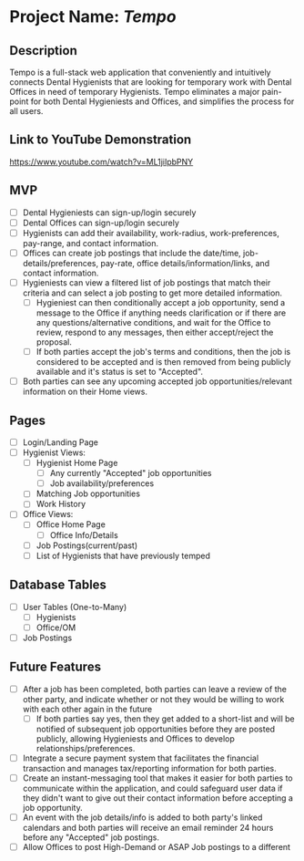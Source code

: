 # Project Name: _**Tempo**_

## Description
Tempo is a full-stack web application that conveniently and intuitively connects Dental Hygienists that are looking for temporary work with Dental Offices in need of temporary Hygienists. Tempo eliminates a major pain-point for both Dental Hygieniests and Offices, and simplifies the process for all users.

## Link to YouTube Demonstration
https://www.youtube.com/watch?v=ML1jiIpbPNY

## MVP
- [ ] Dental Hygieniests can sign-up/login securely
- [ ] Dental Offices can sign-up/login securely
- [ ] Hygienists can add their availability, work-radius, work-preferences, pay-range, and contact information.
- [ ] Offices can create job postings that include the date/time, job-details/preferences, pay-rate, office details/information/links, and contact information.
- [ ] Hygieniests can view a filtered list of job postings that match their criteria and can select a job posting to get more detailed information.
    - [ ] Hygieniest can then conditionally accept a job opportunity, send a message to the Office if anything needs clarification or if there are any questions/alternative conditions, and wait for the Office to review, respond to any messages, then either accept/reject the proposal.
    - [ ] If both parties accept the job's terms and conditions, then the job is considered to be accepted and is then removed from being publicly available and it's status is set to "Accepted".
- [ ] Both parties can see any upcoming accepted job opportunities/relevant information on their Home views.  

## Pages
- [ ] Login/Landing Page
- [ ] Hygienist Views:
    - [ ] Hygienist Home Page
        - [ ] Any currently "Accepted" job opportunities
        - [ ] Job availability/preferences   
    - [ ] Matching Job opportunities   
    - [ ] Work History   
- [ ] Office Views:
    - [ ] Office Home Page
        - [ ] Office Info/Details
    - [ ] Job Postings(current/past)
    - [ ] List of Hygienists that have previously temped

## Database Tables
- [ ] User Tables (One-to-Many)
    - [ ] Hygienists 
    - [ ] Office/OM 
- [ ] Job Postings 

## Future Features
- [ ] After a job has been completed, both parties can leave a review of the other party, and indicate whether or not they would be willing to work with each other again in the future
    - [ ] If both parties say yes, then they get added to a short-list and will be notified of subsequent job opportunities before they are posted publicly, allowing Hygieniests and Offices to develop relationships/preferences.
- [ ] Integrate a secure payment system that facilitates the financial transaction and manages tax/reporting information for both parties.
- [ ] Create an instant-messaging tool that makes it easier for both parties to communicate within the application, and could safeguard user data if they didn't want to give out their contact information before accepting a job opportunity.
- [ ] An event with the job details/info is added to both party's linked calendars and both parties will receive an email reminder 24 hours before any "Accepted" job postings.
- [ ] Allow Offices to post High-Demand or ASAP Job postings to a different 
